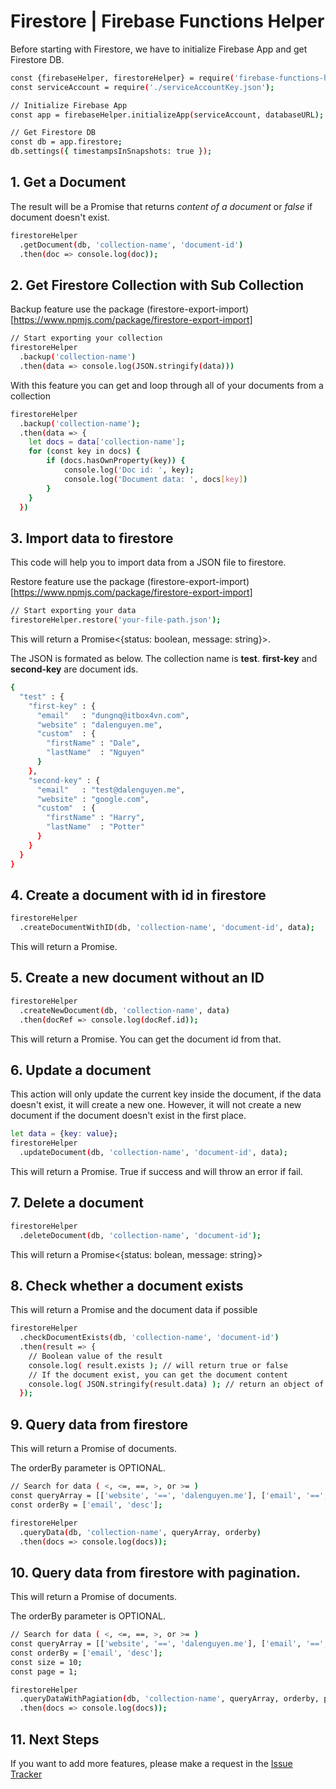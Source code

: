 # Firestore | Firebase Functions Helper

Before starting with Firestore, we have to initialize Firebase App and get Firestore DB.

```sh
const {firebaseHelper, firestoreHelper} = require('firebase-functions-helper');
const serviceAccount = require('./serviceAccountKey.json');

// Initialize Firebase App
const app = firebaseHelper.initializeApp(serviceAccount, databaseURL);

// Get Firestore DB
const db = app.firestore;
db.settings({ timestampsInSnapshots: true });
```

## 1. Get a Document

The result will be a Promise that returns _content of a document_ or _false_ if document doesn't exist.

```sh
firestoreHelper
  .getDocument(db, 'collection-name', 'document-id')
  .then(doc => console.log(doc));
```

## 2. Get Firestore Collection with Sub Collection

Backup feature use the package (firestore-export-import)[https://www.npmjs.com/package/firestore-export-import]

```sh
// Start exporting your collection
firestoreHelper
  .backup('collection-name')
  .then(data => console.log(JSON.stringify(data)))
```

With this feature you can get and loop through all of your documents from a collection

```sh
firestoreHelper
  .backup('collection-name');
  .then(data => {
    let docs = data['collection-name'];
    for (const key in docs) {
        if (docs.hasOwnProperty(key)) {
            console.log('Doc id: ', key);
            console.log('Document data: ', docs[key])
        }
    }
  })
```

## 3. Import data to firestore

This code will help you to import data from a JSON file to firestore.

Restore feature use the package (firestore-export-import)[https://www.npmjs.com/package/firestore-export-import]

```sh
// Start exporting your data
firestoreHelper.restore('your-file-path.json');
```

This will return a Promise<{status: boolean, message: string}>.

The JSON is formated as below. The collection name is **test**. **first-key** and **second-key** are document ids.

```sh
{
  "test" : {
    "first-key" : {
      "email"   : "dungnq@itbox4vn.com",
      "website" : "dalenguyen.me",
      "custom"  : {
        "firstName" : "Dale",
        "lastName"  : "Nguyen"
      }
    },
    "second-key" : {
      "email"   : "test@dalenguyen.me",
      "website" : "google.com",
      "custom"  : {
        "firstName" : "Harry",
        "lastName"  : "Potter"
      }
    }
  }
}
```

## 4. Create a document with id in firestore

```sh
firestoreHelper
  .createDocumentWithID(db, 'collection-name', 'document-id', data);
```

This will return a Promise<boolean>.

## 5. Create a new document without an ID

```sh
firestoreHelper
  .createNewDocument(db, 'collection-name', data)
  .then(docRef => console.log(docRef.id));
```

This will return a Promise<DocumentReference>. You can get the document id from that.

## 6. Update a document

This action will only update the current key inside the document, if the data doesn't exist, it will create a new one. However, it will not create a new document if the document doesn't exist in the first place.

```sh
let data = {key: value};
firestoreHelper
  .updateDocument(db, 'collection-name', 'document-id', data);
```

This will return a Promise. True if success and will throw an error if fail.

## 7. Delete a document

```sh
firestoreHelper
  .deleteDocument(db, 'collection-name', 'document-id');
```

This will return a Promise<{status: bolean, message: string}>

## 8. Check whether a document exists

This will return a Promise<boolean> and the document data if possible

```sh
firestoreHelper
  .checkDocumentExists(db, 'collection-name', 'document-id')
  .then(result => {
    // Boolean value of the result
    console.log( result.exists ); // will return true or false
    // If the document exist, you can get the document content
    console.log( JSON.stringify(result.data) ); // return an object of or document
  });
```

## 9. Query data from firestore

This will return a Promise<array> of documents.

The orderBy parameter is OPTIONAL.

```sh
// Search for data ( <, <=, ==, >, or >= )
const queryArray = [['website', '==', 'dalenguyen.me'], ['email', '==', 'dungnq@itbox4vn.com']];
const orderBy = ['email', 'desc'];

firestoreHelper
  .queryData(db, 'collection-name', queryArray, orderby)
  .then(docs => console.log(docs));
```

## 10. Query data from firestore with pagination.

This will return a Promise<array> of documents.

The orderBy parameter is OPTIONAL.

```sh
// Search for data ( <, <=, ==, >, or >= )
const queryArray = [['website', '==', 'dalenguyen.me'], ['email', '==', 'dungnq@itbox4vn.com']];
const orderBy = ['email', 'desc'];
const size = 10;
const page = 1;

firestoreHelper
  .queryDataWithPagiation(db, 'collection-name', queryArray, orderby, page, size)
  .then(docs => console.log(docs));
```

## 11. Next Steps

If you want to add more features, please make a request in the [Issue Tracker](https://github.com/dalenguyen/firebase-functions-helper/issues)
